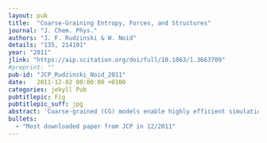 ```yaml
---
layout: pub
title:  "Coarse-Graining Entropy, Forces, and Structures"
journal: "J. Chem. Phys."
authors: "J. F. Rudzinski & W. Noid"
details: "135, 214101"
year: "2011"
jlink: "https://aip.scitation.org/doi/full/10.1063/1.3663709"
#preprint: ""
pub-id: "JCP_Rudzinski_Noid_2011"
date:   2011-12-02 00:00:00 +0100
categories: jekyll Pub
pubtitlepic: Fig
pubtitlepic_suff: jpg
abstract: 'Coarse-grained (CG) models enable highly efficient simulations of complex processes that cannot be effectively studied with more detailed models. CG models are often parameterized using either force- or structure-motivated approaches. The present work investigates parallels between these seemingly divergent approaches by examining the relative entropy and multiscale coarse-graining (MS-CG) methods. We demonstrate that both approaches can be expressed in terms of an information function that discriminates between the ensembles generated by atomistic and CG models. While it is well known that the relative entropy approach minimizes the average of this information function, the present work demonstrates that the MS-CG method minimizes the average of its gradient squared. We generalize previous results by establishing conditions for the uniqueness of structure-based potentials and identify similarities with corresponding conditions for the uniqueness of MS-CG potentials. We analyze the mapping entropy and extend the MS-CG and generalized-Yvon-Born-Green formalisms for more complex potentials. Finally, we present numerical calculations that highlight similarities and differences between structure- and force-based approaches. We demonstrate that both methods obtain identical results, not only for a complete basis set, but also for an incomplete harmonic basis set in Cartesian coordinates. However, the two methods differ when the incomplete basis set includes higher order polynomials of Cartesian coordinates or is expressed as functions of curvilinear coordinates.'
bullets:
  - "Most downloaded paper from JCP in 12/2011"
---
```


